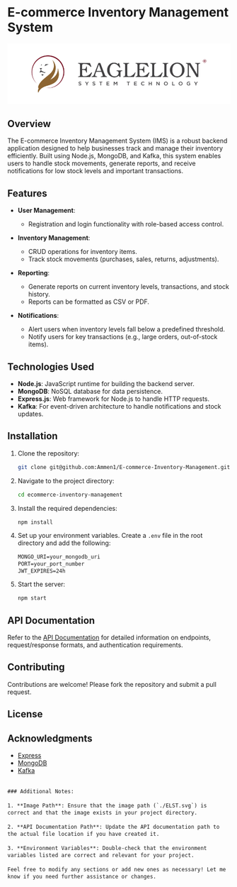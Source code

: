 
# E-commerce Inventory Management System

![Inventory Management](./ELST.svg)

## Overview

The E-commerce Inventory Management System (IMS) is a robust backend application designed to help businesses track and manage their inventory efficiently. Built using Node.js, MongoDB, and Kafka, this system enables users to handle stock movements, generate reports, and receive notifications for low stock levels and important transactions.

## Features

- **User Management**:
  - Registration and login functionality with role-based access control.
  
- **Inventory Management**:
  - CRUD operations for inventory items.
  - Track stock movements (purchases, sales, returns, adjustments).
  
- **Reporting**:
  - Generate reports on current inventory levels, transactions, and stock history.
  - Reports can be formatted as CSV or PDF.
  
- **Notifications**:
  - Alert users when inventory levels fall below a predefined threshold.
  - Notify users for key transactions (e.g., large orders, out-of-stock items).

## Technologies Used

- **Node.js**: JavaScript runtime for building the backend server.
- **MongoDB**: NoSQL database for data persistence.
- **Express.js**: Web framework for Node.js to handle HTTP requests.
- **Kafka**: For event-driven architecture to handle notifications and stock updates.

## Installation

1. Clone the repository:

   ```bash
   git clone git@github.com:Ammen1/E-commerce-Inventory-Management.git
   ```

2. Navigate to the project directory:

   ```bash
   cd ecommerce-inventory-management
   ```

3. Install the required dependencies:

   ```bash
   npm install
   ```

4. Set up your environment variables. Create a `.env` file in the root directory and add the following:

   ```env
   MONGO_URI=your_mongodb_uri
   PORT=your_port_number
   JWT_EXPIRES=24h
   ```

5. Start the server:

   ```bash
   npm start
   ```

## API Documentation

Refer to the [API Documentation](./api-documentation.md) for detailed information on endpoints, request/response formats, and authentication requirements.

## Contributing

Contributions are welcome! Please fork the repository and submit a pull request.

## License


## Acknowledgments

- [Express](https://expressjs.com/)
- [MongoDB](https://www.mongodb.com/)
- [Kafka](https://kafka.apache.org/)

```

### Additional Notes:

1. **Image Path**: Ensure that the image path (`./ELST.svg`) is correct and that the image exists in your project directory.

2. **API Documentation Path**: Update the API documentation path to the actual file location if you have created it.

3. **Environment Variables**: Double-check that the environment variables listed are correct and relevant for your project.

Feel free to modify any sections or add new ones as necessary! Let me know if you need further assistance or changes.